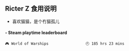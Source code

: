 ## Ricter Z 食用说明
- 喜欢猫猫，是个冇猫孤儿

<!-- steam-box start -->
#### - Steam playtime leaderboard
```text
🎮 World of Warships                 🕘 185 hrs 23 mins
```
<!-- Powered by https://github.com/YouEclipse/steam-box . -->
<!-- steam-box end -->
